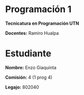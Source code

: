 # Programación 1

**Tecnicatura en Programación UTN**

**Docentes:** Ramiro Hualpa

# Estudiante

**Nombre:** Enzo Giaquinta

**Comisión:** 4 (1 prog 4)

**Legajo:** 802040

